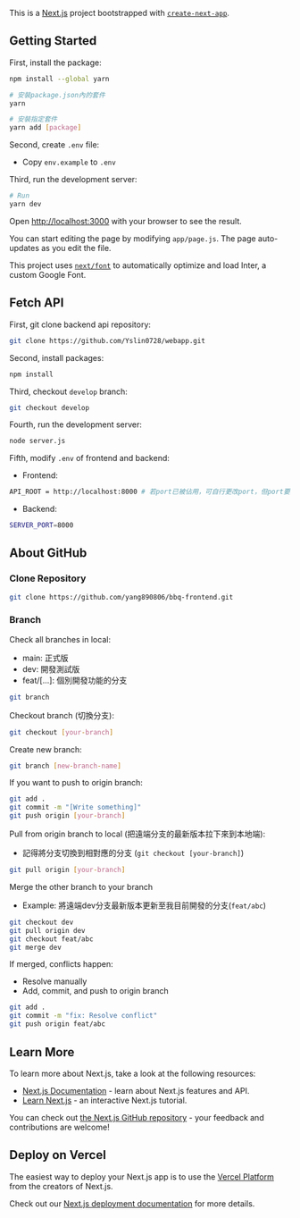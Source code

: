 This is a [Next.js](https://nextjs.org/) project bootstrapped with [`create-next-app`](https://github.com/vercel/next.js/tree/canary/packages/create-next-app).

## Getting Started

First, install the package:
```bash
npm install --global yarn

# 安裝package.json內的套件
yarn

# 安裝指定套件
yarn add [package]
```

Second, create `.env` file:
* Copy `env.example` to `.env`

Third, run the development server:

```bash
# Run
yarn dev
```

Open [http://localhost:3000](http://localhost:3000) with your browser to see the result.

You can start editing the page by modifying `app/page.js`. The page auto-updates as you edit the file.

This project uses [`next/font`](https://nextjs.org/docs/basic-features/font-optimization) to automatically optimize and load Inter, a custom Google Font.

## Fetch API

First, git clone backend api repository:

```bash
git clone https://github.com/Yslin0728/webapp.git
```

Second, install packages:

```bash
npm install
```

Third, checkout `develop` branch:

```bash
git checkout develop
```

Fourth, run the development server:
```bash
node server.js
```

Fifth, modify `.env` of frontend and backend:
* Frontend:
```bash
API_ROOT = http://localhost:8000 # 若port已被佔用，可自行更改port，但port要與後端的.env一致
```

* Backend:
```bash
SERVER_PORT=8000
```

## About GitHub

### Clone Repository


```bash
git clone https://github.com/yang890806/bbq-frontend.git
```

### Branch
Check all branches in local:
* main: 正式版
* dev: 開發測試版
* feat/[...]: 個別開發功能的分支

```bash
git branch
```

Checkout branch (切換分支):

```bash
git checkout [your-branch]
```

Create new branch:
```bash
git branch [new-branch-name]
```

If you want to push to origin branch:

```bash
git add .
git commit -m "[Write something]"
git push origin [your-branch]
```

Pull from origin branch to local (把遠端分支的最新版本拉下來到本地端):
* 記得將分支切換到相對應的分支 (`git checkout [your-branch]`)

```bash
git pull origin [your-branch]
```

Merge the other branch to your branch
* Example: 將遠端dev分支最新版本更新至我目前開發的分支(`feat/abc`)

```bash
git checkout dev
git pull origin dev
git checkout feat/abc
git merge dev
```

If merged, conflicts happen:

* Resolve manually
* Add, commit, and push to origin branch

```bash
git add .
git commit -m "fix: Resolve conflict"
git push origin feat/abc
```

## Learn More

To learn more about Next.js, take a look at the following resources:

- [Next.js Documentation](https://nextjs.org/docs) - learn about Next.js features and API.
- [Learn Next.js](https://nextjs.org/learn) - an interactive Next.js tutorial.

You can check out [the Next.js GitHub repository](https://github.com/vercel/next.js/) - your feedback and contributions are welcome!

## Deploy on Vercel

The easiest way to deploy your Next.js app is to use the [Vercel Platform](https://vercel.com/new?utm_medium=default-template&filter=next.js&utm_source=create-next-app&utm_campaign=create-next-app-readme) from the creators of Next.js.

Check out our [Next.js deployment documentation](https://nextjs.org/docs/deployment) for more details.

